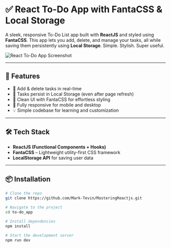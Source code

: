 # ✅ React To-Do App with FantaCSS & Local Storage

A sleek, responsive To-Do List app built with **ReactJS** and styled using **FantaCSS**. This app lets you add, delete, and manage your tasks, all while saving them persistently using **Local Storage**. Simple. Stylish. Super useful.

![React To-Do App Screenshot](./screenshot.png) <!-- I will add a screenshot of how the app looks like -->

---

## 🚀 Features

- 📝 Add & delete tasks in real-time  
- 💾 Tasks persist in Local Storage (even after page refresh)  
- 🎨 Clean UI with FantaCSS for effortless styling  
- 📱 Fully responsive for mobile and desktop  
- 💡 Simple codebase for learning and customization  

---

## 🛠️ Tech Stack

- **ReactJS (Functional Components + Hooks)**  
- **FantaCSS** – Lightweight utility-first CSS framework  
- **LocalStorage API** for saving user data  

---

## 📦 Installation

```bash
# Clone the repo
git clone https://github.com/Mark-Tevin/MasteringReactjs.git

# Navigate to the project
cd to-do_app

# Install dependencies
npm install

# Start the development server
npm run dev
